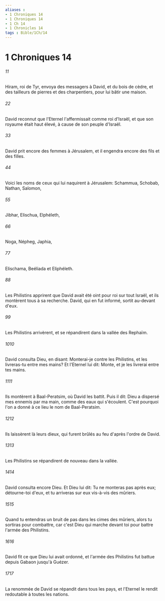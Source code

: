 ```yaml
---
aliases : 
- 1 Chroniques 14
- 1 Chroniques 14
- 1 Ch 14
- 1 Chronicles 14
tags : Bible/1Ch/14
---
```


# 1 Chroniques 14

###### 11
Hiram, roi de Tyr, envoya des messagers à David, et du bois de cèdre, et des tailleurs de pierres et des charpentiers, pour lui bâtir une maison.
###### 22
David reconnut que l'Eternel l'affermissait comme roi d'Israël, et que son royaume était haut élevé, à cause de son peuple d'Israël.
###### 33
David prit encore des femmes à Jérusalem, et il engendra encore des fils et des filles.
###### 44
Voici les noms de ceux qui lui naquirent à Jérusalem: Schammua, Schobab, Nathan, Salomon,
###### 55
Jibhar, Elischua, Elphéleth,
###### 66
Noga, Népheg, Japhia,
###### 77
Elischama, Beéliada et Eliphéleth.
###### 88
Les Philistins apprirent que David avait été oint pour roi sur tout Israël, et ils montèrent tous à sa recherche. David, qui en fut informé, sortit au-devant d'eux.
###### 99
Les Philistins arrivèrent, et se répandirent dans la vallée des Rephaïm.
###### 1010
David consulta Dieu, en disant: Monterai-je contre les Philistins, et les livreras-tu entre mes mains? Et l'Eternel lui dit: Monte, et je les livrerai entre tes mains.
###### 1111
Ils montèrent à Baal-Peratsim, où David les battit. Puis il dit: Dieu a dispersé mes ennemis par ma main, comme des eaux qui s'écoulent. C'est pourquoi l'on a donné à ce lieu le nom de Baal-Peratsim.
###### 1212
Ils laissèrent là leurs dieux, qui furent brûlés au feu d'après l'ordre de David.
###### 1313
Les Philistins se répandirent de nouveau dans la vallée.
###### 1414
David consulta encore Dieu. Et Dieu lui dit: Tu ne monteras pas après eux; détourne-toi d'eux, et tu arriveras sur eux vis-à-vis des mûriers.
###### 1515
Quand tu entendras un bruit de pas dans les cimes des mûriers, alors tu sortiras pour combattre, car c'est Dieu qui marche devant toi pour battre l'armée des Philistins.
###### 1616
David fit ce que Dieu lui avait ordonné, et l'armée des Philistins fut battue depuis Gabaon jusqu'à Guézer.
###### 1717
La renommée de David se répandit dans tous les pays, et l'Eternel le rendit redoutable à toutes les nations.
